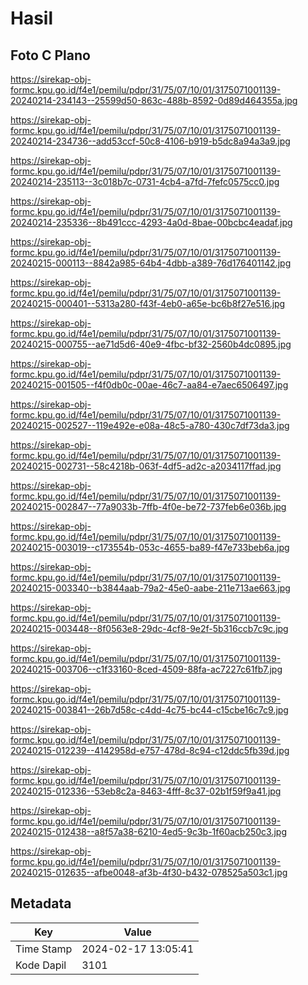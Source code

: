 # Hasil

## Foto C Plano

https://sirekap-obj-formc.kpu.go.id/f4e1/pemilu/pdpr/31/75/07/10/01/3175071001139-20240214-234143--25599d50-863c-488b-8592-0d89d464355a.jpg

https://sirekap-obj-formc.kpu.go.id/f4e1/pemilu/pdpr/31/75/07/10/01/3175071001139-20240214-234736--add53ccf-50c8-4106-b919-b5dc8a94a3a9.jpg

https://sirekap-obj-formc.kpu.go.id/f4e1/pemilu/pdpr/31/75/07/10/01/3175071001139-20240214-235113--3c018b7c-0731-4cb4-a7fd-7fefc0575cc0.jpg

https://sirekap-obj-formc.kpu.go.id/f4e1/pemilu/pdpr/31/75/07/10/01/3175071001139-20240214-235336--8b491ccc-4293-4a0d-8bae-00bcbc4eadaf.jpg

https://sirekap-obj-formc.kpu.go.id/f4e1/pemilu/pdpr/31/75/07/10/01/3175071001139-20240215-000113--8842a985-64b4-4dbb-a389-76d176401142.jpg

https://sirekap-obj-formc.kpu.go.id/f4e1/pemilu/pdpr/31/75/07/10/01/3175071001139-20240215-000401--5313a280-f43f-4eb0-a65e-bc6b8f27e516.jpg

https://sirekap-obj-formc.kpu.go.id/f4e1/pemilu/pdpr/31/75/07/10/01/3175071001139-20240215-000755--ae71d5d6-40e9-4fbc-bf32-2560b4dc0895.jpg

https://sirekap-obj-formc.kpu.go.id/f4e1/pemilu/pdpr/31/75/07/10/01/3175071001139-20240215-001505--f4f0db0c-00ae-46c7-aa84-e7aec6506497.jpg

https://sirekap-obj-formc.kpu.go.id/f4e1/pemilu/pdpr/31/75/07/10/01/3175071001139-20240215-002527--119e492e-e08a-48c5-a780-430c7df73da3.jpg

https://sirekap-obj-formc.kpu.go.id/f4e1/pemilu/pdpr/31/75/07/10/01/3175071001139-20240215-002731--58c4218b-063f-4df5-ad2c-a2034117ffad.jpg

https://sirekap-obj-formc.kpu.go.id/f4e1/pemilu/pdpr/31/75/07/10/01/3175071001139-20240215-002847--77a9033b-7ffb-4f0e-be72-737feb6e036b.jpg

https://sirekap-obj-formc.kpu.go.id/f4e1/pemilu/pdpr/31/75/07/10/01/3175071001139-20240215-003019--c173554b-053c-4655-ba89-f47e733beb6a.jpg

https://sirekap-obj-formc.kpu.go.id/f4e1/pemilu/pdpr/31/75/07/10/01/3175071001139-20240215-003340--b3844aab-79a2-45e0-aabe-211e713ae663.jpg

https://sirekap-obj-formc.kpu.go.id/f4e1/pemilu/pdpr/31/75/07/10/01/3175071001139-20240215-003448--8f0563e8-29dc-4cf8-9e2f-5b316ccb7c9c.jpg

https://sirekap-obj-formc.kpu.go.id/f4e1/pemilu/pdpr/31/75/07/10/01/3175071001139-20240215-003706--c1f33160-8ced-4509-88fa-ac7227c61fb7.jpg

https://sirekap-obj-formc.kpu.go.id/f4e1/pemilu/pdpr/31/75/07/10/01/3175071001139-20240215-003841--26b7d58c-c4dd-4c75-bc44-c15cbe16c7c9.jpg

https://sirekap-obj-formc.kpu.go.id/f4e1/pemilu/pdpr/31/75/07/10/01/3175071001139-20240215-012239--4142958d-e757-478d-8c94-c12ddc5fb39d.jpg

https://sirekap-obj-formc.kpu.go.id/f4e1/pemilu/pdpr/31/75/07/10/01/3175071001139-20240215-012336--53eb8c2a-8463-4fff-8c37-02b1f59f9a41.jpg

https://sirekap-obj-formc.kpu.go.id/f4e1/pemilu/pdpr/31/75/07/10/01/3175071001139-20240215-012438--a8f57a38-6210-4ed5-9c3b-1f60acb250c3.jpg

https://sirekap-obj-formc.kpu.go.id/f4e1/pemilu/pdpr/31/75/07/10/01/3175071001139-20240215-012635--afbe0048-af3b-4f30-b432-078525a503c1.jpg


## Metadata

| Key        | Value               |
| ---------- | ------------------- |
| Time Stamp | 2024-02-17 13:05:41 |
| Kode Dapil | 3101                |



